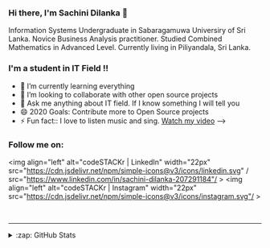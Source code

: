 ### Hi there, I'm Sachini Dilanka 👋
Information Systems Undergraduate in Sabaragamuwa Universiry of Sri Lanka.
Novice Business Analysis practitioner. 
Studied Combined Mathematics in Advanced Level.
Currently living in Piliyandala, Sri Lanka.

### I'm a student in IT Field !!

- 🌱 I’m currently learning everything 
- 👯 I’m looking to collaborate with other open source projects
- 💬 Ask me anything about IT field. If I know something I will tell you  
- 😄 2020 Goals: Contribute more to Open Source projects
- ⚡ Fun fact:: I love to listen music and sing. [Watch my video](https://youtu.be/hLtEzB2Qk34)
-->

### Follow me on:


<img align="left" alt="codeSTACKr | LinkedIn" width="22px" src="https://cdn.jsdelivr.net/npm/simple-icons@v3/icons/linkedin.svg" / src="https://www.linkedin.com/in/sachini-dilanka-207291184"/ >
<img align="left" alt="codeSTACKr | Instagram" width="22px" src="https://cdn.jsdelivr.net/npm/simple-icons@v3/icons/instagram.svg"/ >

<br />



---



<details>
  <summary>:zap: GitHub Stats</summary>

  <img align="left" alt="codeSTACKr's GitHub Stats" src="https://github-readme-stats.codestackr.vercel.app/api?username=codeSTACKr&show_icons=true&hide_border=true" />

</details>






